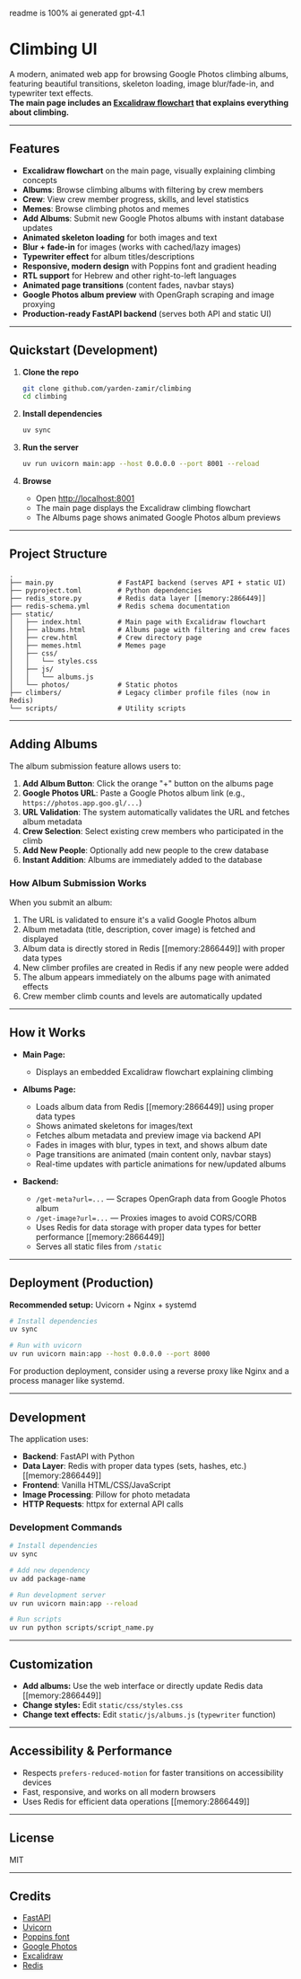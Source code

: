 readme is 100% ai generated gpt-4.1

# Climbing UI

A modern, animated web app for browsing Google Photos climbing albums, featuring beautiful transitions, skeleton loading, image blur/fade-in, and typewriter text effects.  
**The main page includes an [Excalidraw flowchart](https://link.excalidraw.com/readonly/AtAowLIPvMThzN3XHsEf) that explains everything about climbing.**

---

## Features

- **Excalidraw flowchart** on the main page, visually explaining climbing concepts
- **Albums**: Browse climbing albums with filtering by crew members
- **Crew**: View crew member progress, skills, and level statistics  
- **Memes**: Browse climbing photos and memes
- **Add Albums**: Submit new Google Photos albums with instant database updates
- **Animated skeleton loading** for both images and text
- **Blur + fade-in** for images (works with cached/lazy images)
- **Typewriter effect** for album titles/descriptions
- **Responsive, modern design** with Poppins font and gradient heading
- **RTL support** for Hebrew and other right-to-left languages
- **Animated page transitions** (content fades, navbar stays)
- **Google Photos album preview** with OpenGraph scraping and image proxying
- **Production-ready FastAPI backend** (serves both API and static UI)

---

## Quickstart (Development)

1. **Clone the repo**
    ```bash
    git clone github.com/yarden-zamir/climbing
    cd climbing
    ```

2. **Install dependencies**
    ```bash
    uv sync
    ```

3. **Run the server**
    ```bash
    uv run uvicorn main:app --host 0.0.0.0 --port 8001 --reload
    ```

4. **Browse**
    - Open [http://localhost:8001](http://localhost:8001)
    - The main page displays the Excalidraw climbing flowchart
    - The Albums page shows animated Google Photos album previews

---

## Project Structure

```
.
├── main.py                # FastAPI backend (serves API + static UI)
├── pyproject.toml         # Python dependencies
├── redis_store.py         # Redis data layer [[memory:2866449]]
├── redis-schema.yml       # Redis schema documentation
├── static/
│   ├── index.html         # Main page with Excalidraw flowchart
│   ├── albums.html        # Albums page with filtering and crew faces
│   ├── crew.html          # Crew directory page
│   ├── memes.html         # Memes page
│   ├── css/
│   │   └── styles.css
│   ├── js/
│   │   └── albums.js
│   └── photos/            # Static photos
├── climbers/              # Legacy climber profile files (now in Redis)
└── scripts/               # Utility scripts
```

---

## Adding Albums

The album submission feature allows users to:

1. **Add Album Button**: Click the orange "+" button on the albums page
2. **Google Photos URL**: Paste a Google Photos album link (e.g., `https://photos.app.goo.gl/...`)
3. **URL Validation**: The system automatically validates the URL and fetches album metadata
4. **Crew Selection**: Select existing crew members who participated in the climb
5. **Add New People**: Optionally add new people to the crew database
6. **Instant Addition**: Albums are immediately added to the database

### How Album Submission Works

When you submit an album:

1. The URL is validated to ensure it's a valid Google Photos album
2. Album metadata (title, description, cover image) is fetched and displayed
3. Album data is directly stored in Redis [[memory:2866449]] with proper data types
4. New climber profiles are created in Redis if any new people were added
5. The album appears immediately on the albums page with animated effects
6. Crew member climb counts and levels are automatically updated

---

## How it Works

- **Main Page:**  
  - Displays an embedded Excalidraw flowchart explaining climbing
  
- **Albums Page:**  
  - Loads album data from Redis [[memory:2866449]] using proper data types
  - Shows animated skeletons for images/text
  - Fetches album metadata and preview image via backend API
  - Fades in images with blur, types in text, and shows album date
  - Page transitions are animated (main content only, navbar stays)
  - Real-time updates with particle animations for new/updated albums

- **Backend:**  
  - `/get-meta?url=...` — Scrapes OpenGraph data from Google Photos album
  - `/get-image?url=...` — Proxies images to avoid CORS/CORB
  - Uses Redis for data storage with proper data types for better performance [[memory:2866449]]
  - Serves all static files from `/static`

---

## Deployment (Production)

**Recommended setup:** Uvicorn + Nginx + systemd

```bash
# Install dependencies
uv sync

# Run with uvicorn
uv run uvicorn main:app --host 0.0.0.0 --port 8000
```

For production deployment, consider using a reverse proxy like Nginx and a process manager like systemd.

---

## Development

The application uses:
- **Backend**: FastAPI with Python
- **Data Layer**: Redis with proper data types (sets, hashes, etc.) [[memory:2866449]]
- **Frontend**: Vanilla HTML/CSS/JavaScript
- **Image Processing**: Pillow for photo metadata
- **HTTP Requests**: httpx for external API calls

### Development Commands

```bash
# Install dependencies
uv sync

# Add new dependency
uv add package-name

# Run development server
uv run uvicorn main:app --reload

# Run scripts
uv run python scripts/script_name.py
```

---

## Customization

- **Add albums:** Use the web interface or directly update Redis data [[memory:2866449]]
- **Change styles:** Edit `static/css/styles.css`
- **Change text effects:** Edit `static/js/albums.js` (`typewriter` function)

---

## Accessibility & Performance

- Respects `prefers-reduced-motion` for faster transitions on accessibility devices
- Fast, responsive, and works on all modern browsers
- Uses Redis for efficient data operations [[memory:2866449]]

---

## License

MIT

---

## Credits

- [FastAPI](https://fastapi.tiangolo.com/)
- [Uvicorn](https://www.uvicorn.org/)
- [Poppins font](https://fonts.google.com/specimen/Poppins)
- [Google Photos](https://photos.google.com/)
- [Excalidraw](https://excalidraw.com/)
- [Redis](https://redis.io/)
